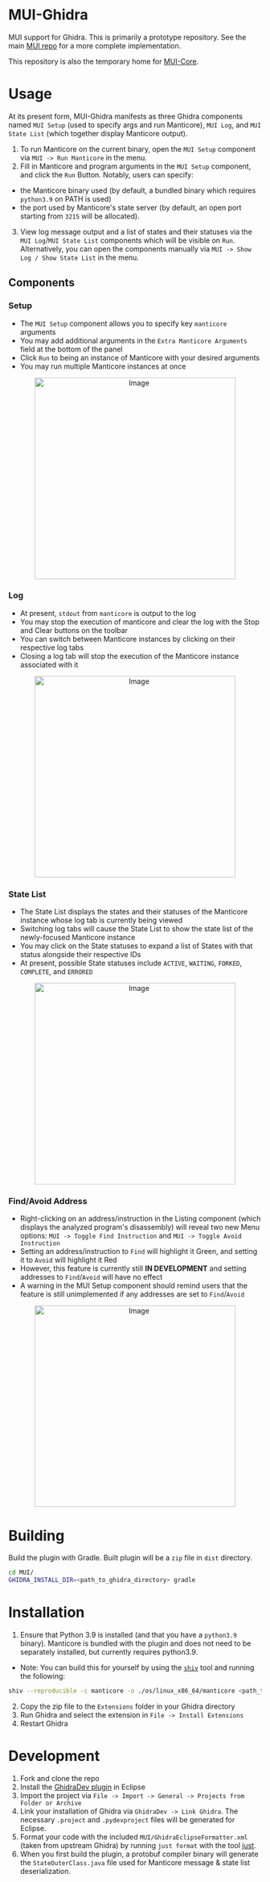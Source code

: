 # MUI-Ghidra
MUI support for Ghidra. This is primarily a prototype repository. See the main [MUI repo](https://github.com/trailofbits/mui) for a more complete implementation.

This repository is also the temporary home for [MUI-Core](MUICore/README.md).

# Usage

At its present form, MUI-Ghidra manifests as three Ghidra components named `MUI Setup` (used to specify args and run Manticore), `MUI Log`, and `MUI State List` (which together display Manticore output). 

1. To run Manticore on the current binary, open the `MUI Setup` component via `MUI -> Run Manticore` in the menu.
2. Fill in Manticore and program arguments in the `MUI Setup` component, and click the `Run` Button. Notably, users can specify:
- the Manticore binary used (by default, a bundled binary which requires `python3.9` on PATH is used)
- the port used by Manticore's state server (by default, an open port starting from `3215` will be allocated).
3. View log message output and a list of states and their statuses via the `MUI Log`/`MUI State List` components which will be visible on `Run`. Alternatively, you can open the components manually via `MUI -> Show Log / Show State List` in the menu. 

## Components

### Setup
- The `MUI Setup` component allows you to specify key `manticore` arguments
- You may add additional arguments in the `Extra Manticore Arguments` field at the bottom of the panel
- Click `Run` to being an instance of Manticore with your desired arguments
- You may run multiple Manticore instances at once

<p align="center">
    <img src="https://user-images.githubusercontent.com/29654756/151377073-33fa879d-cece-44a8-a18b-216d47f932d1.png" alt="Image" height="400" />
</p>

### Log
- At present, `stdout` from `manticore` is output to the log
- You may stop the execution of manticore and clear the log with the Stop and Clear buttons on the toolbar
- You can switch between Manticore instances by clicking on their respective log tabs
- Closing a log tab will stop the execution of the Manticore instance associated with it

<p align="center">
    <img src="https://user-images.githubusercontent.com/29654756/151377064-e402f91d-eace-48e7-a683-1b8e59bf2127.png" alt="Image" height="400" />
</p>

### State List
- The State List displays the states and their statuses of the Manticore instance whose log tab is currently being viewed
- Switching log tabs will cause the State List to show the state list of the newly-focused Manticore instance
- You may click on the State statuses to expand a list of States with that status alongside their respective IDs 
- At present, possible State statuses include `ACTIVE`, `WAITING`, `FORKED`, `COMPLETE`, and `ERRORED`

<p align="center">
    <img src="https://user-images.githubusercontent.com/29654756/151377036-34cf5aa0-2fdf-43ca-a825-0f4fdec16545.png" alt="Image" height="400" />
</p>

### Find/Avoid Address
- Right-clicking on an address/instruction in the Listing component (which displays the analyzed program's disassembly) will reveal two new Menu options: `MUI -> Toggle Find Instruction` and `MUI -> Toggle Avoid Instruction`
- Setting an address/instruction to `Find` will highlight it Green, and setting it to `Avoid` will highlight it Red
- However, this feature is currently still **IN DEVELOPMENT** and setting addresses to `Find`/`Avoid` will have no effect
- A warning in the MUI Setup component should remind users that the feature is still unimplemented if any addresses are set to `Find`/`Avoid`

<p align="center">
    <img src="https://user-images.githubusercontent.com/29654756/151377865-94167e03-f4a8-45ca-b6a5-5be7d1bf2004.png" alt="Image" height="400" />
</p>


# Building

Build the plugin with Gradle. Built plugin will be a `zip` file in `dist` directory.

```bash
cd MUI/
GHIDRA_INSTALL_DIR=<path_to_ghidra_directory> gradle
```

# Installation

1. Ensure that Python 3.9 is installed (and that you have a `python3.9` binary). Manticore is bundled with the plugin and does not need to be separately installed, but currently requires python3.9.

  * Note: You can build this for yourself by using the [`shiv`](https://shiv.readthedocs.io/en/latest/) tool and running the following:
```sh
shiv --reproducible -c manticore -o ./os/linux_x86_64/manticore <path_to_local>/manticore[native]
```
2. Copy the zip file to the `Extensions` folder in your Ghidra directory 
3. Run Ghidra and select the extension in `File -> Install Extensions`
4. Restart Ghidra 

# Development

1. Fork and clone the repo
2. Install the [GhidraDev plugin](https://github.com/NationalSecurityAgency/ghidra/blob/master/GhidraBuild/EclipsePlugins/GhidraDev/GhidraDevPlugin/GhidraDev_README.html) in Eclipse
3. Import the project via `File -> Import -> General -> Projects from Folder or Archive`
4. Link your installation of Ghidra via `GhidraDev -> Link Ghidra`. The necessary `.project` and `.pydevproject` files will be generated for Eclipse.
5. Format your code with the included `MUI/GhidraEclipseFormatter.xml` (taken from upstream Ghidra) by running `just format` with the tool [just](https://github.com/casey/just).
6. When you first build the plugin, a protobuf compiler binary will generate the `StateOuterClass.java` file used for Manticore message & state list deserialization.
